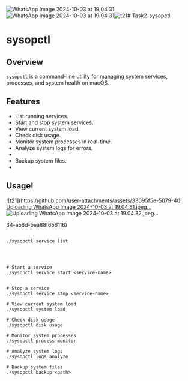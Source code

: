 ![WhatsApp Image 2024-10-03 at 19 04 31](https://github.com/user-attachments/assets/558c76c3-9c41-4b00-a0ea-2d64d6e882b8)![WhatsApp Image 2024-10-03 at 19 04 31](https://github.com/user-attachments/assets/60680009-8aaa-4222-843c-190cc97f1cf1)![t21](https://github.com/user-attachments/assets/20c4ff21-6674-4a94-a722-f47c4dafb1e5)# Task2-sysopctl
# sysopctl

## Overview
`sysopctl` is a command-line utility for managing system services, processes, and system health on macOS.

## Features
- List running services.
- Start and stop system services.
- View current system load.
- Check disk usage.
- Monitor system processes in real-time.
- Analyze system logs for errors.
-
- Backup system files.
- 
## Usage!

![t21](https://github.com/user-attachments/assets/33095f5e-5079-40!
[Uploading WhatsApp Image 2024-10-03 at 19.04.31.jpeg…]()
![Uploading WhatsApp Image 2024-10-03 at 19.04.32.jpeg…]()

34-a56d-bea88f656116)

```bash# List all active services!

./sysopctl service list




# Start a service
./sysopctl service start <service-name>


# Stop a service
./sysopctl service stop <service-name>

# View current system load
./sysopctl system load

# Check disk usage
./sysopctl disk usage

# Monitor system processes
./sysopctl process monitor

# Analyze system logs
./sysopctl logs analyze

# Backup system files
./sysopctl backup <path>

